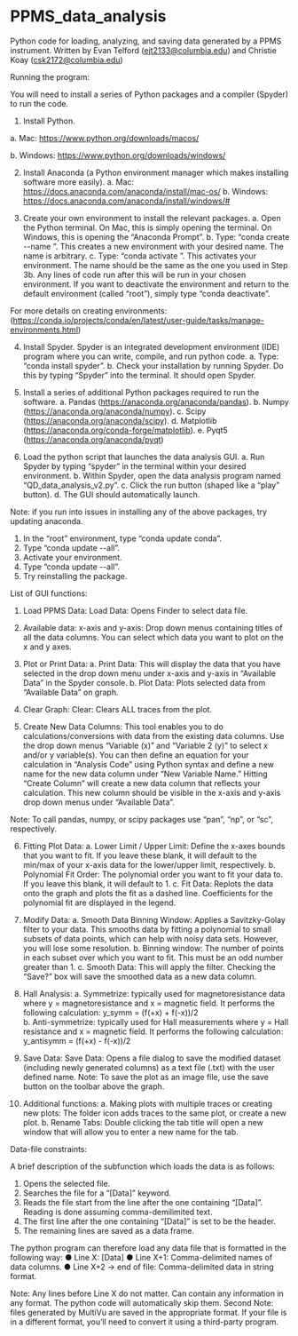 # PPMS_data_analysis
Python code for loading, analyzing, and saving data generated by a PPMS instrument.
Written by Evan Telford (ejt2133@columbia.edu) and Christie Koay (csk2172@columbia.edu)


Running the program:

You will need to install a series of Python packages and a compiler (Spyder) to run the code.
1.	Install Python. 

a.	Mac: https://www.python.org/downloads/macos/

b.	Windows: https://www.python.org/downloads/windows/

2.	Install Anaconda (a Python environment manager which makes installing software more easily).
a.	Mac: https://docs.anaconda.com/anaconda/install/mac-os/
b.	Windows: https://docs.anaconda.com/anaconda/install/windows/#

3.	Create your own environment to install the relevant packages. 
a.	Open the Python terminal. On Mac, this is simply opening the terminal. On Windows, this is opening the “Anaconda Prompt”.
b.	Type: “conda create --name <insert desired environment name>”. This creates a new environment with your desired name. The name is arbitrary.
c.	Type: “conda activate <name of your environment>”. This activates your environment. The name should be the same as the one you used in Step 3b. Any lines of code run after this will be run in your chosen environment. If you want to deactivate the environment and return to the default environment (called “root”), simply type “conda deactivate”. 

For more details on creating environments:
(https://conda.io/projects/conda/en/latest/user-guide/tasks/manage-environments.html)

4.	Install Spyder. Spyder is an integrated development environment (IDE) program where you can write, compile, and run python code. 
a.	Type: “conda install spyder”.
b.	Check your installation by running Spyder. Do this by typing “Spyder” into the terminal. It should open Spyder.
  
5.	Install a series of additional Python packages required to run the software.
a.	Pandas (https://anaconda.org/anaconda/pandas).
b.	Numpy (https://anaconda.org/anaconda/numpy).
c.	Scipy (https://anaconda.org/anaconda/scipy).
d.	Matplotlib (https://anaconda.org/conda-forge/matplotlib).
e.	Pyqt5 (https://anaconda.org/anaconda/pyqt)
  
6.	Load the python script that launches the data analysis GUI.
a.	Run Spyder by typing “spyder” in the terminal within your desired environment.
b.	Within Spyder, open the data analysis program named “QD_data_analysis_v2.py”.
c.	Click the run button (shaped like a “play” button).
d.	The GUI should automatically launch.

Note: if you run into issues in installing any of the above packages, try updating anaconda. 
1.	In the “root” environment, type “conda update conda”.
2.	Type “conda update --all”.
3.	Activate your environment.
4.	Type “conda update --all”.
5.	Try reinstalling the package.

List of GUI functions:
	
1.	Load PPMS Data: 
Load Data: Opens Finder to select data file.

2.	Available data:
x-axis and y-axis: Drop down menus containing titles of all the data columns. You can select which data you want to plot on the x and y axes.

3.	Plot or Print Data:
a.	Print Data: This will display the data that you have selected in the drop down menu under x-axis and y-axis in “Available Data” in the Spyder console.
b.	Plot Data: Plots selected data from “Available Data” on graph.

4.	Clear Graph: 
Clear: Clears ALL traces from the plot.

5.	Create New Data Columns: This tool enables you to do calculations/conversions with data from the existing data columns. Use the drop down menus “Variable (x)” and “Variable 2 (y)” to select x and/or y variable(s). You can then define an equation for your calculation in “Analysis Code” using Python syntax and define a new name for the new data column under “New Variable Name.” Hitting “Create Column” will create a new data column that reflects your calculation. This new column should be visible in the x-axis and y-axis drop down menus under “Available Data”.

Note: To call pandas, numpy, or scipy packages use “pan”, “np”, or “sc”, respectively.

6.	Fitting Plot Data:
a.	Lower Limit / Upper Limit: Define the x-axes bounds that you want to fit. If you leave these blank, it will default to the min/max of your x-axis data for the lower/upper limit, respectively.
b.	Polynomial Fit Order: The polynomial order you want to fit your data to. If you leave this blank, it will default to 1.
c.	Fit Data: Replots the data onto the graph and plots the fit as a dashed line. Coefficients for the polynomial fit are displayed in the legend.

7.	Modify Data:
a.	Smooth Data Binning Window: Applies a Savitzky-Golay filter to your data. This smooths data by fitting a polynomial to small subsets of data points, which can help with noisy data sets. However, you will lose some resolution. 
b.  Binning window: The number of points in each subset over which you want to fit. This must be an odd number greater than 1.
c.	Smooth Data: This will apply the filter. Checking the “Save?” box will save the smoothed data as a new data column.
	
8.	Hall Analysis: 
a.	Symmetrize: typically used for magnetoresistance data where y = magnetoresistance and x = magnetic field. It performs the following calculation:
 y_symm  =  (f(+x) + f(-x))/2 		
b.	Anti-symmetrize: typically used for Hall measurements where y = Hall resistance and x = magnetic field. It performs the following calculation:
 y_antisymm  =  (f(+x) - f(-x))/2

9.	Save Data: 
Save Data: Opens a file dialog to save the modified dataset (including newly generated columns) as a text file (.txt) with the user defined name.
Note: To save the plot as an image file, use the save button on the toolbar above the graph.

10.	Additional functions:
a.	Making plots with multiple traces or creating new plots: The folder icon adds traces to the same plot, or create a new plot.
b.	Rename Tabs: Double clicking the tab title will open a new window that will allow you to enter a new name for the tab.
  
Data-file constraints:
	
A brief description of the subfunction which loads the data is as follows:
1.	Opens the selected file.
2.	Searches the file for a “[Data]” keyword.
3.	Reads the file start from the line after the one containing “[Data]”. Reading is done assuming comma-demilimited text.
4.	The first line after the one containing “[Data]” is set to be the header.
5.	The remaining lines are saved as a data frame.

The python program can therefore load any data file that is formatted in the following way:
●	Line X: [Data]
●	Line X+1: Comma-delimited names of data columns.
●	Line X+2 → end of file: Comma-delimited data in string format.

Note: Any lines before Line X do not matter. Can contain any information in any format. The python code will automatically skip them.
Second Note: files generated by MultiVu are saved in the appropriate format. If your file is in a different format, you’ll need to convert it using a third-party program.
